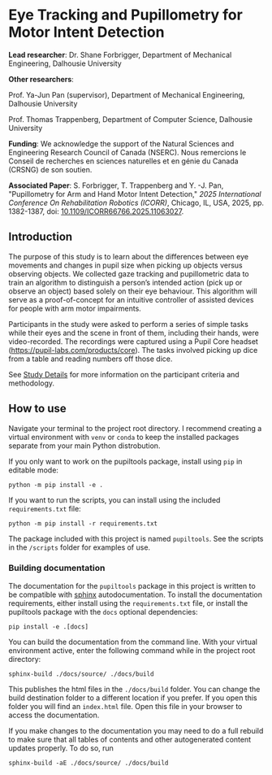 # Eye Tracking and Pupillometry for Motor Intent Detection

**Lead researcher**: Dr. Shane Forbrigger, Department of Mechanical Engineering, 
Dalhousie University

**Other researchers**:

Prof. Ya-Jun Pan (supervisor), Department of Mechanical Engineering, Dalhousie 
University

Prof. Thomas Trappenberg, Department of Computer Science, Dalhousie University

**Funding**: We acknowledge the support of the Natural Sciences and Engineering Research 
Council of Canada (NSERC). Nous remercions le Conseil de recherches en sciences 
naturelles et en génie du Canada (CRSNG) de son soutien.

**Associated Paper**: S. Forbrigger, T. Trappenberg and Y. -J. Pan, "Pupillometry for 
Arm and Hand Motor Intent Detection," *2025 International Conference On Rehabilitation 
Robotics (ICORR)*, Chicago, IL, USA, 2025, pp. 1382-1387, doi: 
[10.1109/ICORR66766.2025.11063027](https://doi.org/10.1109/ICORR66766.2025.11063027).

## Introduction
The purpose of this study is to learn about the differences between eye movements and 
changes in pupil size when picking up objects versus observing objects. We collected
gaze tracking and pupillometric data to train an algorithm to distinguish a person’s 
intended action (pick up or observe an object) based solely on their eye behaviour. This 
algorithm will serve as a proof-of-concept for an intuitive controller of assisted 
devices for people with arm motor impairments.

Participants in the study were asked to perform a series of simple tasks while their 
eyes and the scene in front of them, including their hands, were video-recorded. The 
recordings were captured using a Pupil Core headset (https://pupil-labs.com/products/core).
The tasks involved picking up dice from a table and reading numbers off those dice.

See [Study Details](docs/study-details.md) for more information on the participant 
criteria and methodology.

## How to use
Navigate your terminal to the project root directory. I recommend creating a virtual
environment with `venv` or `conda` to keep the installed packages separate from your
main Python distrobution.

If you only want to work on the pupiltools package, install using `pip` in editable
mode:

```
python -m pip install -e .
```

If you want to run the scripts, you can install using the included `requirements.txt`
file:

```
python -m pip install -r requirements.txt
```

The package included with this project is named `pupiltools`. See the scripts in the
`/scripts` folder for examples of use.

### Building documentation
The documentation for the `pupiltools` package in this project is written to be 
compatible with [sphinx](https://www.sphinx-doc.org/en/master/) autodocumentation. To 
install the documentation requirements, either install using the `requirements.txt` 
file, or install the pupiltools package with the `docs` optional dependencies:

```
pip install -e .[docs]
```

You can build the documentation from the command line. With your virtual environment
active, enter the following command while in the project root directory:

```
sphinx-build ./docs/source/ ./docs/build
```

This publishes the html files in the `./docs/build` folder. You can change the build
destination folder to a different location if you prefer. If you open this folder
you will find an `index.html` file. Open this file in your browser to access the 
documentation.

If you make changes to the documentation you may need to do a full rebuild to make sure
that all tables of contents and other autogenerated content updates properly. To do so,
run

```
sphinx-build -aE ./docs/source/ ./docs/build
```